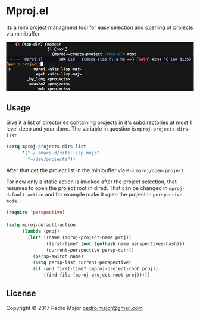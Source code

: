 # Mproj.el

Its a mini project managment tool for easy selection and opening of
projects via minibuffer.

<p align="center">
  <img src="ss.png" alt="Screen Shoot"/>
</p>


## Usage

Give it a list of directories containing projects in it's
subdirectories at most 1 level deep and your done. The variable in question
is `mproj-projects-dirs-list`

```el
(setq mproj-projects-dirs-list
      '("~/.emacs.d/site-lisp-maj/"
        "~/dev/projects"))
```

After that get the project list in the minibuffer via `M-x`
`mproj/open-project`.

For now only a static action is invoked after the project selection,
that resumes to open the project root in dired. That can be changed in
`mproj-default-action` and for example make it open the project in
`perspective-mode`.

```el
(require 'perspective)

(setq mproj-default-action
      (lambda (proj)
        (let* ((name (mproj-project-name proj))
               (first-time? (not (gethash name perspectives-hash)))
               (current-perspective persp-curr))
          (persp-switch name)
          (setq persp-last current-perspective)
          (if (and first-time? (mproj-project-root proj))
              (find-file (mproj-project-root proj)))))
```

## License

Copyright © 2017 Pedro Major <pedro.major@gmail.com>

